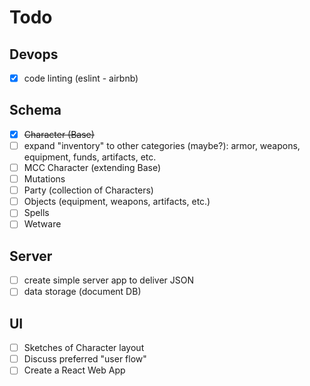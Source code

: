 # Todo

## Devops
- [X] code linting (eslint - airbnb)

## Schema
- [X] ~~Character (Base)~~
- [ ] expand "inventory" to other categories (maybe?): armor, weapons, equipment, funds, artifacts, etc.
- [ ] MCC Character (extending Base)
- [ ] Mutations
- [ ] Party (collection of Characters)
- [ ] Objects (equipment, weapons, artifacts, etc.)
- [ ] Spells
- [ ] Wetware

## Server
- [ ] create simple server app to deliver JSON
- [ ] data storage (document DB)

## UI
- [ ] Sketches of Character layout
- [ ] Discuss preferred "user flow"
- [ ] Create a React Web App
